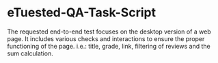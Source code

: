 # eTuested-QA-Task-Script
The requested end-to-end test focuses on the desktop version of a web page. It includes various checks and interactions to ensure the proper functioning of the page. i.e.: title, grade, link, filtering of reviews and the sum calculation. 
